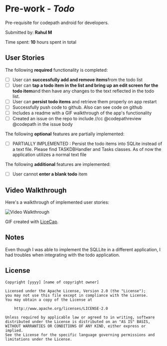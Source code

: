 # Pre-work - *Todo*

Pre-requisite for codepath android for developers. 

Submitted by: **Rahul M**

Time spent: **10** hours spent in total

## User Stories

The following **required** functionality is completed:

* [ ] User can **successfully add and remove items**from the todo list
* [ ] User can **tap a todo item in the list and bring up an edit screen for the todo item**and then have any changes to the text reflected in the todo list.
* [ ] User can **persist todo items** and retrieve them properly on app restart
* [ ] Successfully push code to github. Also can see code on github
* [ ] Includes a readme with a GIF walkthrough of the app's functionality
* [ ] Created an issue on the repo to include //cc @codepathreview @codepath in the issue body

The following **optional** features are partially  implemented:

* [ ] PARTIALLY IMPLEMENTED : Persist the todo items into SQLite instead of a text file. Please find TASKDBHandler and Tasks classes. As of now the application utilizes a normal text file


The following **additional** features are implemented:

* [ ] User cannot **enter a blank todo** item

## Video Walkthrough 

Here's a walkthrough of implemented user stories:

<img src='http://i.imgur.com/link/to/your/gif/file.gif' title='Video Walkthrough' width='' alt='Video Walkthrough' />

GIF created with [LiceCap](http://www.cockos.com/licecap/).

## Notes

Even though I was able to implement the SQLLite in a different application, I had troubles when integrating with the todo application.


## License

    Copyright [yyyy] [name of copyright owner]

    Licensed under the Apache License, Version 2.0 (the "License");
    you may not use this file except in compliance with the License.
    You may obtain a copy of the License at

        http://www.apache.org/licenses/LICENSE-2.0

    Unless required by applicable law or agreed to in writing, software
    distributed under the License is distributed on an "AS IS" BASIS,
    WITHOUT WARRANTIES OR CONDITIONS OF ANY KIND, either express or implied.
    See the License for the specific language governing permissions and
    limitations under the License.
